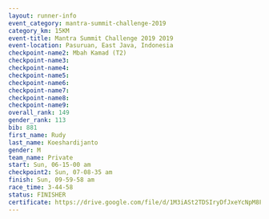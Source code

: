 ```yaml
---
layout: runner-info 
event_category: mantra-summit-challenge-2019 
category_km: 15KM 
event-title: Mantra Summit Challenge 2019 2019 
event-location: Pasuruan, East Java, Indonesia 
checkpoint-name2: Mbah Kamad (T2) 
checkpoint-name3: 
checkpoint-name4: 
checkpoint-name5: 
checkpoint-name6: 
checkpoint-name7: 
checkpoint-name8: 
checkpoint-name9: 
overall_rank: 149
gender_rank: 113
bib: 881
first_name: Rudy
last_name: Koeshardijanto
gender: M
team_name: Private
start: Sun, 06-15-00 am
checkpoint2: Sun, 07-08-35 am
finish: Sun, 09-59-58 am
race_time: 3-44-58
status: FINISHER
certificate: https://drive.google.com/file/d/1M3iASt2TDSIryDfJxeYcNpM8FRekadAT/view?usp=sharing
---
```

